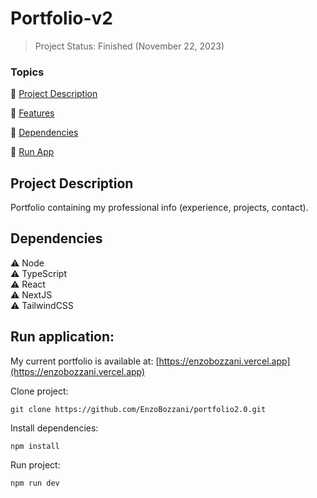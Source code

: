 <h1>Portfolio-v2</h1>

> Project Status: Finished (November 22, 2023)

### Topics

:small_blue_diamond: [Project Description](#project-description)

:small_blue_diamond: [Features](#features)

:small_blue_diamond: [Dependencies](#dependencies)

:small_blue_diamond: [Run App](#run-application)

## Project Description

<p align="justify">
   Portfolio containing my professional info (experience, projects, contact).
</p>

## Dependencies

:warning: Node
<br>
:warning: TypeScript
<br>
:warning: React
<br>
:warning: NextJS
<br>
:warning: TailwindCSS

## Run application:

My current portfolio is available at: [https://enzobozzani.vercel.app](https://enzobozzani.vercel.app)

Clone project:

```
git clone https://github.com/EnzoBozzani/portfolio2.0.git
```

Install dependencies:

```
npm install
```

Run project:

```
npm run dev
```
